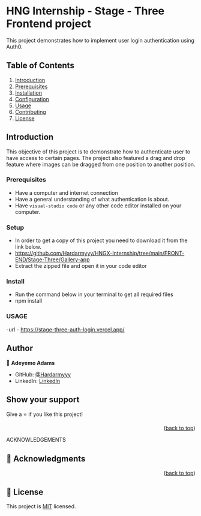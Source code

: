 # HNG Internship - Stage - Three Frontend project

This project demonstrates how to implement user login authentication using Auth0.

## Table of Contents

1. [Introduction](#introduction)
2. [Prerequisites](#prerequisites)
3. [Installation](#installation)
4. [Configuration](#configuration)
5. [Usage](#usage)
6. [Contributing](#contributing)
7. [License](#license)

## Introduction

This objective of this project is to demonstrate how to authenticate user to have access to certain pages. The project also featured a drag and drop feature where images can be dragged from one position to another position. 

### Prerequisites
- Have a computer and internet connection
- Have a general understanding of what authentication is about.
- Have `visual-studio code` or any other code editor installed on your computer.

### Setup
- In order to get a copy of this project you need to download it from the link below.
- <a> https://github.com/Hardarmyyy/HNGX-Internship/tree/main/FRONT-END/Stage-Three/Gallery-app </a>
- Extract the zipped file and open it in your code editor

### Install
- Run the command below in your terminal to get all required files 
- npm install

### USAGE

-url - <a> https://stage-three-auth-login.vercel.app/ </a> 

## Author

👤 **Adeyemo Adams**

- GitHub: [@Hardarmyyy](https://github.com/Hardarmyyy)
- LinkedIn: [LinkedIn](https://www.linkedin.com/in/adams-adeyemo-0b7a55220)

## Show your support

Give a ⭐️ if you like this project!

<p align="right">(<a href="#readme-top">back to top</a>)</p>

ACKNOWLEDGEMENTS

## 🙏 Acknowledgments <a name="acknowledgements"></a> 

<p align="right">(<a href="#readme-top">back to top</a>)</p>

## 📝 License

This project is [MIT]() licensed.




